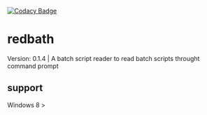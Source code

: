 [![Codacy Badge](https://api.codacy.com/project/badge/Grade/323eaa7b39a84234a311d5023650c3a0)](https://www.codacy.com/manual/hiago.silverioest/redbath?utm_source=github.com&amp;utm_medium=referral&amp;utm_content=hiagosilverio/redbath&amp;utm_campaign=Badge_Grade)

# redbath 
Version: 0.1.4 |
A batch script reader to read batch scripts throught command prompt

## support
Windows 8 >
